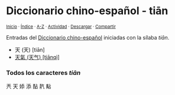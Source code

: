 # Diccionario chino-español - tiān
<sup>[Inicio](../index.md) · [Índice](../indices/chino-espanol.md#tian) · [A-Z](../indices/alfabetico.md) · [Actividad](../indices/actividad.md) · <a href="../indices/chino-espanol-tian1.html" download="jucardus-chino-espanol-tian1.html">Descargar</a> · [Compartir](https://x.com/intent/tweet?text=Entradas%20del%20Diccionario%20chino-espa%C3%B1ol%20iniciadas%20con%20la%20s%C3%ADlaba%20%C2%ABti%C4%81n%C2%BB.%0A%E2%86%92%20https%3A%2F%2Fjucardus.github.io%2Findices%2Fchino-espanol-tian1.html%0A%0A%23chn_espnl_jucardus%20%23chn_espnl_tian1_jucardus%0A%40jucardus)</sup>

Entradas del [Diccionario chino-español](../indices/chino-espanol.md#tian) iniciadas con la sílaba _tiān_.

* 天 (天) [tiān]
* [天氣 (天气) [tiānqì]](../contenido/t/i/a/tian1-qi4.md)

### Todos los caracteres _tiān_

兲 天 婖 添 酟 靔 黇
